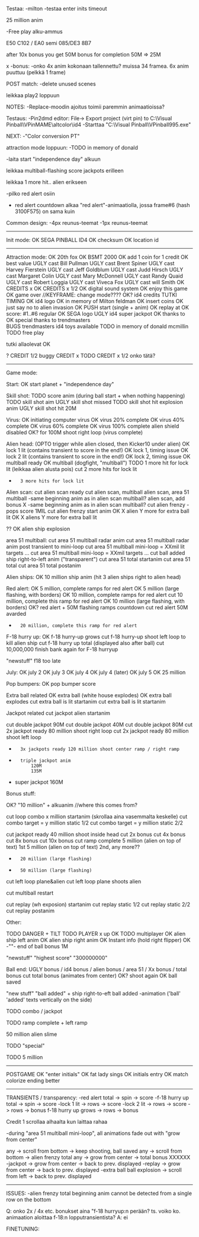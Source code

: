 Testaa:
-milton
-testaa enter inits timeout

25 million anim



-Free play alku-ammus





E50
C102 / EA0 semi	085/DE3
8B7



after 10x bonus you get 50M bonus for completion
50M => 25M

x -bonus:
-onko 4x anim kokonaan tallennettu? muissa 34 framea. 
6x anim puuttuu (pelkkä 1 frame)

 

POST match:
-delete unused scenes




leikkaa play2 loppuun


NOTES:
-Replace-moodin ajoitus toimii paremmin animaatioissa?


Testaus:
-Pin2dmd editor: File-> Export project (virt pin) to C:\Visual Pinball\VPinMAME\altcolor\id4
-Starttaa "C:\Visual Pinball\VPinball995.exe"

NEXT:
-"Color conversion PT"

attraction mode loppuun:
	-TODO	in memory of donald
















-laita start "independence day" alkuun

leikkaa multiball-flashing score jackpots erilleen

leikkaa 1 more hit.. alien erikseen




-pilko red alert osiin
 * red alert countdown alkaa "red alert"-animaatiolla, jossa frame#6 (hash 3100F575) on sama kuin 



Common design:
-4px reunus-teemat
-1px reunus-teemat







-------------------------------------------------------------------------------

Init mode:
OK		SEGA PINBALL ID4
OK		checksum
OK		location id

-------------------------------------------------------------------------------

Attraction mode:
OK		20th fox
OK	 	BSMT 2000
OK		add 1 coin for 1 credit
OK		best value
UGLY	cast Bill Pullman
UGLY	cast Brent Spiner
UGLY	cast Harvey Fierstein
UGLY	cast Jeff Goldblum
UGLY	cast Judd Hirsch
UGLY	cast Margaret Colin
UGLY	cast Mary McDonnell
UGLY	cast Randy Quaid
UGLY	cast Robert Loggia
UGLY	cast Viveca Fox
UGLY	cast will Smith
OK		CREDITS x
OK	 	CREDITS x 1/2
OK		digital sound system
OK		enjoy this game
OK		game over 					//KEYFRAME: change mode????
OK? 	id4 credits					TUTKI TIMING
OK		id4 logo
OK		in memory of Milton feldman
OK		insert coins
OK		just say no to alien invasion
OK		PUSH start (single + anim)
OK		replay at
OK		score: #1..#6 regular
OK		SEGA logo
UGLY	id4 super jackpot
OK		thanks to
OK		special thanks to trendmasters			
BUGS	trendmasters id4 toys available
TODO	in memory of donald mcmillin
TODO	free play

tutki allaolevat
OK		<score>	

? 		CREDIT 1/2
buggy	CREDIT x 
TODO 	CREDIT x 1/2  onko tätä?



-------------------------------------------------------------------------------

Game mode:

Start:
OK	start planet + "independence day"

Skill shot:
TODO	score anim (during ball start + when nothing happening)
TODO 	skill shot aim
UGLY 	skill shot missed
TODO	skill shot hit explosion anim
UGLY 	skill shot hit 20M

Virus:
OK		initiating computer virus
OK		virus 20% complete
OK		virus 40% complete
OK		virus 60% complete
OK		virus 100% complete alien shield disabled
OK?		for 100M shoot right loop (virus complete)

Alien head: (OPTO trigger while alien closed, then Kicker10 under alien)
OK	 	lock 1 lit (contains transient to score in the end!)
OK		lock 1, timing issue
OK	 	lock 2 lit (contains transient to score in the end!)
OK		lock 2, timing issue
OK		multiball ready
OK		multiball (dogfight, "multiball")
TODO 	1 more hit for lock lit (leikkaa alien alusta pois)
cut 	2 more hits for lock lit
-	 	3 more hits for lock lit

Alien scan:
cut 	alien scan ready
cut 	alien scan, multiball
		alien scan, area 51 multiball -same beginning anim as in alien scan multiball?
		alien scan, add bonus X -same beginning anim as in alien scan multiball?
cut		alien frenzy - pops score 1MIL
cut		alien frenzy start anim
OK		X alien Y more for extra ball lit 
OK		X aliens Y more for extra ball lit
		
??
OK	 	alien ship explosion

area 51 multiball:
cut		area 51 multiball radar anim
cut		area 51 multiball radar anim post transient to mini-loop
cut		area 51 multiball mini-loop = XXmil lit targets ...
cut		area 51 multiball mini-loop = XXmil targets ...
cut		ball added ship right-to-left anim ("transparent")
cut		area 51 total startanim
cut		area 51 total <score>
cut		area 51 total postanim
		

Alien ships:
OK		10 million ship anim (hit 3 alien ships right to alien head)



Red alert:
OK		5 million, complete ramps for red alert
OK		5 million (large flashing, with borders)
OK		10 million, complete ramps for red alert
cut		10 million, complete this ramp for red alert
OK		10 million (large flashing, with borders)
OK?		red alert + 50M flashing ramps countdown
cut		red alert 50M avarded
		
-		20 million, complete this ramp for red alert

F-18 hurry up:
OK		f-18 hurry-up grows
cut		f-18 hurry-up shoot left loop to kill alien ship
cut		f-18 hurry up total (displayed also after ball)
cut		10,000,000 finish bank again for F-18 hurryup

"newstuff"	f18 too late

July:
OK		july 2
OK		july 3
OK		july 4
OK		july 4 (later)
OK		july 5
OK		25 million

Pop bumpers:
OK		pop bumper score



Extra ball related
OK		extra ball (white house explodes)
OK		extra ball explodes
cut		extra ball is lit startanim
cut		extra ball is lit startanim


Jackpot related
cut		jackpot alien startanim

cut 	double jackpot 90M
cut 	double jackpot 40M
cut 	double jackpot 80M
cut		2x jackpot ready 80 million shoot right loop
cut		2x jackpot ready 80 million shoot left loop


-		3x jackpots ready 120 million shoot center ramp / right ramp		

-		triple jackpot anim
			120M
			135M
- super jackpot 
		160M
			
			
Bonus stuff:

OK?		"10 million" + alkuanim 	//where this comes from?
			
cut		loop combo x million startanim (skrollaa aina vasemmalta keskelle)
cut		combo target = y million static 1/2
cut		combo target = y million static 2/2


			


			

			
			


			

cut		jackpot ready 40 million shoot inside head
cut		2x bonus
cut		4x bonus
cut		8x bonus
cut		10x bonus
cut		ramp complete
		5 million (alien on top of text) 1st 
		5 million (alien on top of text) 2nd, any more??
-		20 million (large flashing)
-		50 million (large flashing)
cut		left loop plane&alien
cut		left loop plane shoots alien

cut 	multiball restart

		
cut 	replay (wh exposion) startanim
cut 	replay static 1/2
cut 	replay static 2/2
cut 	replay postanim	






Other:

TODO	DANGER + TILT
TODO	PLAYER x up
OK		<score>
TODO	multiplayer <scores>
OK		alien ship left anim
OK		alien ship right anim
OK		Instant info (hold right flipper)
OK		-""- end of ball bonus 1M


"newstuff"	"highest score" "300000000"


Ball end:
UGLY	bonus / id4 bonus / alien bonus / area 51 / Xx bonus / total bonus
cut		total bonus (animates from center)
OK?		shoot again
OK		ball saved
		
		
		
"new stuff"	"ball added" +  ship right-to-eft
		ball added -animation ('ball' 'added' texts vertically on the side)

TODO	combo / jackpot

TODO 	ramp complete + left ramp



50 million alien slime

TODO	"special"



TODO	5 million




-------------------------------------------------------------------------------

POSTGAME
OK		"enter initials"
OK		fat lady sings
OK		initials entry
OK		match							colorize ending better

-------------------------------------------------------------------------------

TRANSIENTS / transparency:
-red alert total -> spin -> score
-f-18 hurry up total -> spin -> score
-lock 1 lit -> rows -> score
-lock 2 lit -> rows -> score
<score> -> rows -> bonus
f-18 hurry up grows -> rows -> bonus


Credit 1 scrollaa alhaalta kun laittaa rahaa

-during "area 51 multiball mini-loop", all animations fade out with "grow from center"

any -> scroll from bottom -> keep shooting, ball saved 
any -> scroll from bottom -> alien frenzy total
any -> grow from center -> total bonus XXXXXX 
-jackpot -> grow from center -> back to prev. displayed
-replay -> grow from center -> back to prev. displayed
-extra ball ball explosion -> scroll from left -> back to prev. displayed



-------------------------------------------------------------------------------

ISSUES:
-alien frenzy total beginning anim cannot be detected from a single row on the bottom

Q: onko 2x / 4x etc. bonukset aina "f-18 hurryup:n perään? ts. voiko ko. animaation aloittaa f-18:n lopputransientista? 
A: ei





FINETUNING:
